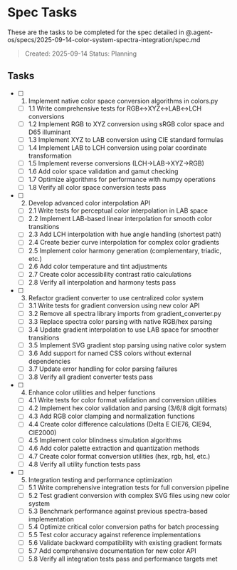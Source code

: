 # Spec Tasks

These are the tasks to be completed for the spec detailed in @.agent-os/specs/2025-09-14-color-system-spectra-integration/spec.md

> Created: 2025-09-14
> Status: Planning

## Tasks

- [ ] 1. Implement native color space conversion algorithms in colors.py
  - [ ] 1.1 Write comprehensive tests for RGB↔XYZ↔LAB↔LCH conversions
  - [ ] 1.2 Implement RGB to XYZ conversion using sRGB color space and D65 illuminant
  - [ ] 1.3 Implement XYZ to LAB conversion using CIE standard formulas
  - [ ] 1.4 Implement LAB to LCH conversion using polar coordinate transformation
  - [ ] 1.5 Implement reverse conversions (LCH→LAB→XYZ→RGB)
  - [ ] 1.6 Add color space validation and gamut checking
  - [ ] 1.7 Optimize algorithms for performance with numpy operations
  - [ ] 1.8 Verify all color space conversion tests pass

- [ ] 2. Develop advanced color interpolation API
  - [ ] 2.1 Write tests for perceptual color interpolation in LAB space
  - [ ] 2.2 Implement LAB-based linear interpolation for smooth color transitions
  - [ ] 2.3 Add LCH interpolation with hue angle handling (shortest path)
  - [ ] 2.4 Create bezier curve interpolation for complex color gradients
  - [ ] 2.5 Implement color harmony generation (complementary, triadic, etc.)
  - [ ] 2.6 Add color temperature and tint adjustments
  - [ ] 2.7 Create color accessibility contrast ratio calculations
  - [ ] 2.8 Verify all interpolation and harmony tests pass

- [ ] 3. Refactor gradient converter to use centralized color system
  - [ ] 3.1 Write tests for gradient conversion using new color API
  - [ ] 3.2 Remove all spectra library imports from gradient_converter.py
  - [ ] 3.3 Replace spectra color parsing with native RGB/hex parsing
  - [ ] 3.4 Update gradient interpolation to use LAB space for smoother transitions
  - [ ] 3.5 Implement SVG gradient stop parsing using native color system
  - [ ] 3.6 Add support for named CSS colors without external dependencies
  - [ ] 3.7 Update error handling for color parsing failures
  - [ ] 3.8 Verify all gradient converter tests pass

- [ ] 4. Enhance color utilities and helper functions
  - [ ] 4.1 Write tests for color format validation and conversion utilities
  - [ ] 4.2 Implement hex color validation and parsing (3/6/8 digit formats)
  - [ ] 4.3 Add RGB color clamping and normalization functions
  - [ ] 4.4 Create color difference calculations (Delta E CIE76, CIE94, CIE2000)
  - [ ] 4.5 Implement color blindness simulation algorithms
  - [ ] 4.6 Add color palette extraction and quantization methods
  - [ ] 4.7 Create color format conversion utilities (hex, rgb, hsl, etc.)
  - [ ] 4.8 Verify all utility function tests pass

- [ ] 5. Integration testing and performance optimization
  - [ ] 5.1 Write comprehensive integration tests for full conversion pipeline
  - [ ] 5.2 Test gradient conversion with complex SVG files using new color system
  - [ ] 5.3 Benchmark performance against previous spectra-based implementation
  - [ ] 5.4 Optimize critical color conversion paths for batch processing
  - [ ] 5.5 Test color accuracy against reference implementations
  - [ ] 5.6 Validate backward compatibility with existing gradient formats
  - [ ] 5.7 Add comprehensive documentation for new color API
  - [ ] 5.8 Verify all integration tests pass and performance targets met